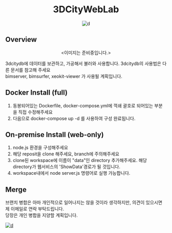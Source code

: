 
<div align="center">

<h1>3DCityWebLab</h1>

![d](https://img.shields.io/badge/-Node.js-339933?style=flat-square&logo=node.js&logoColor=FFFFFF)


</div>

## Overview

<div align="center">

<이미지는 준비중입니다.>

</div>


3dcitydb에 데이터를 보관하고, 가공해서 불러와 사용합니다. 3dcitydb의 사용법은 다른 문서를 참고해 주세요  
bimserver, bimsurfer, xeokit-viewer 가 사용될 계획입니다.

## Docker Install (full)

1. 동봉되어있는 Dockerfile, docker-compose.yml에 꺽쇄 괄호로 되어있는 부분을 직접 수정해주세요
2. 다음으로 docker-compose up -d 를 사용하여 구성 완료됩니다.

## On-premise Install (web-only)

1. node.js 환경을 구성해주세요
2. 해당 reposit을 clone 해주세요, branch에 주의해주세요
3. clone된 workspace에 이름이 "data"인 directory 추가해주세요. 해당 directory가 웹서비스의 'ShowData'경로가 될 것입니다.
4. workspace내에서 node server.js 명령어로 실행 가능합니다.

## Merge

브랜치 병합은 아마 개인적으로 일어나지는 않을 것이라 생각하지만, 의견이 있으시면 제 이메일로 연락 부탁드립니다.  
당장은 개인 병합을 지양할 계획입니다.

[![d](https://img.shields.io/badge/-bonhyeon.gu@9bon.org-EA4335?style=flat-square&logo=gmail&logoColor=FFFFFF)](bonhyeon.gu@9bon.org)

